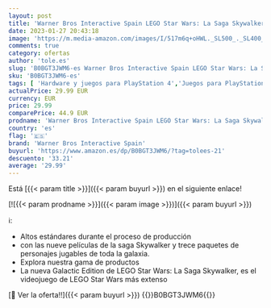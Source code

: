 ```yaml
---
layout: post
title: 'Warner Bros Interactive Spain LEGO Star Wars: La Saga Skywalker Galactic Ed. PS4'
date: 2023-01-27 20:43:18
image: 'https://m.media-amazon.com/images/I/517m6q+oHWL._SL500_._SL400_.jpg'
comments: true
category: ofertas
author: 'tole.es'
slug: 'B0BGT3JWM6-es Warner Bros Interactive Spain LEGO Star Wars: La Saga...'
sku: 'B0BGT3JWM6-es'
tags: [ 'Hardware y juegos para PlayStation 4','Juegos para PlayStation 4','Videojuegos','ps4','warner bros interactive spain','🇪🇸', ]
actualPrice: 29.99 EUR
currency: EUR
price: 29.99
comparePrice: 44.9 EUR
prodname: 'Warner Bros Interactive Spain LEGO Star Wars: La Saga Skywalker Galactic Ed. PS4'
country: 'es'
flag: '🇪🇸'
brand: 'Warner Bros Interactive Spain'
buyurl: 'https://www.amazon.es/dp/B0BGT3JWM6/?tag=tolees-21'
descuento: '33.21'
average: '29.99'
---
```


Está [{{< param title >}}]({{< param buyurl >}}) en el siguiente enlace!

[![{{< param prodname >}}]({{< param image >}})]({{< param buyurl >}})

ℹ️:

- Altos estándares durante el proceso de producción
- con las nueve películas de la saga Skywalker y trece paquetes de personajes jugables de toda la galaxia.
- Explora nuestra gama de productos
- La nueva Galactic Edition de LEGO Star Wars: La Saga Skywalker, es el videojuego de LEGO Star Wars más extenso

[🛒 Ver la oferta!!]({{< param buyurl >}})
{{<world>}}B0BGT3JWM6{{</world>}}
